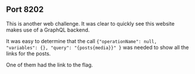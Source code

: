 ## Port 8202

This is another web challenge.  It was clear to quickly see this website makes use of a GraphQL backend.

It was easy to determine that the call `{"operationName": null, "variables": {}, "query": "{posts{media}}" }` was needed to show all the links for the posts.

One of them had the link to the flag.
